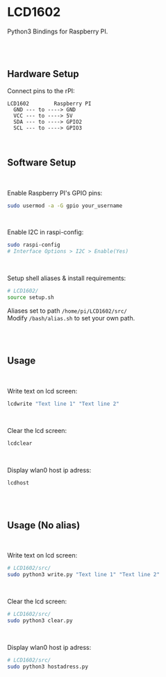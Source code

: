 # LCD1602
Python3 Bindings for Raspberry PI.

<br/><br/>


## Hardware Setup

Connect pins to the rPI:

```
LCD1602        Raspberry PI
  GND --- to ----> GND
  VCC --- to ----> 5V
  SDA --- to ----> GPIO2
  SCL --- to ----> GPIO3
```

<br/>

## Software Setup


<br/>

Enable Raspberry PI's GPIO pins:
```sh
sudo usermod -a -G gpio your_username
```


<br/>

Enable I2C in raspi-config:

```sh
sudo raspi-config
# Interface Options > I2C > Enable(Yes)
```


<br/>

Setup shell aliases & install requirements: <br/>
```sh
# LCD1602/
source setup.sh
```
Aliases set to path `/home/pi/LCD1602/src/` <br/>
Modify `/bash/alias.sh` to set your own path.



<br/><br/>

## Usage

<br/>

Write text on lcd screen:

```sh
lcdwrite "Text line 1" "Text line 2"
```

<br/>

Clear the lcd screen:

```sh
lcdclear
```

<br/>

Display wlan0 host ip adress:
```sh
lcdhost
```

<br/><br/>

## Usage (No alias)

<br/>

Write text on lcd screen:

```sh
# LCD1602/src/
sudo python3 write.py "Text line 1" "Text line 2"
```

<br/>

Clear the lcd screen:

```sh
# LCD1602/src/
sudo python3 clear.py
```

<br/>

Display wlan0 host ip adress:
```sh
# LCD1602/src/
sudo python3 hostadress.py
```

<br/><br/>
